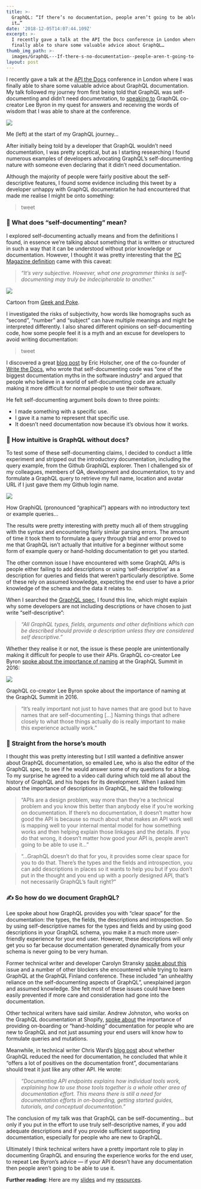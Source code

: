 ```yaml
---
title: >-
  GraphQL: “If there’s no documentation, people aren’t going to be able to use
  it…”
date: '2018-12-05T14:07:44.109Z'
excerpt: >-
  I recently gave a talk at the API the Docs conference in London where I was
  finally able to share some valuable advice about GraphQL…
thumb_img_path: >-
  images/GraphQL---If-there-s-no-documentation--people-aren-t-going-to-be-able-to-use-it/1*aNktTtMPA5TIzaB4NW_w-w.png
layout: post
---
```

I recently gave a talk at the [API the Docs](https://apithedocs.org/london2018) conference in London where I was finally able to share some valuable advice about GraphQL documentation. My talk followed my journey from first being told that GraphQL was self-documenting and didn’t need documentation, to [speaking to](http://documenter.co.uk/2018/10/10/the-origins-of-graphql-an-interview-with-lee-byron/) GraphQL co-creator Lee Byron in my quest for answers and receiving the words of wisdom that I was able to share at the conference.

![](/images/GraphQL---If-there-s-no-documentation--people-aren-t-going-to-be-able-to-use-it/1*aNktTtMPA5TIzaB4NW_w-w.png)

<figcaption>Me (left) at the start of my GraphQL&nbsp;journey…</figcaption>

After initially being told by a developer that GraphQL wouldn’t need documentation, I was pretty sceptical, but as I starting researching I found numerous examples of developers advocating GraphQL’s self-documenting nature with someone even declaring that it didn’t need documentation.

Although the majority of people were fairly positive about the self-descriptive features, I found some evidence including this tweet by a developer unhappy with GraphQL documentation he had encountered that made me realise I might be onto something:

<blockquote class="twitter-tweet">tweet<a href="https://twitter.com/MartinMikusat/status/1018855120572907521"></a></blockquote><script async="" src="https://platform.twitter.com/widgets.js" charset="utf-8"></script>

### 🤖 What does “self-documenting” mean?

I explored self-documenting actually means and from the definitions I found, in essence we’re talking about something that is written or structured in such a way that it can be understood without prior knowledge or documentation. However, I thought it was pretty interesting that the [PC Magazine definition](https://www.pcmag.com/encyclopedia/term/51077/self-documenting-code) came with this caveat:

> *“It’s very subjective. However, what one programmer thinks is self- documenting may truly be indecipherable to another.”*

![](/images/GraphQL---If-there-s-no-documentation--people-aren-t-going-to-be-able-to-use-it/1*eiotgPYVX6MJ_evHOZCFmQ.jpeg)

<figcaption>Cartoon from <a href="http://geek-and-poke.com/geekandpoke/2008/2/4/the-art-of-programing.html" data-href="http://geek-and-poke.com/geekandpoke/2008/2/4/the-art-of-programing.html" class="markup--anchor markup--figure-anchor" rel="noopener" target="_blank">Geek and&nbsp;Poke</a>.</figcaption>

I investigated the risks of subjectivity, how words like homographs such as “second”, “number” and “subject” can have multiple meanings and might be interpreted differently. I also shared different opinions on self-documenting code, how some people feel it is a myth and an excuse for developers to avoid writing documentation:

<blockquote class="twitter-tweet">tweet<a href="https://twitter.com/slicknet/status/3559283285"></a></blockquote><script async="" src="https://platform.twitter.com/widgets.js" charset="utf-8"></script>

I discovered a great [blog post](https://www.ericholscher.com/blog/2017/jan/27/code-is-self-documenting/) by Eric Holscher, one of the co-founder of [Write the Docs](https://www.writethedocs.org/), who wrote that self-documenting code was “one of the biggest documentation myths in the software industry” and argued that people who believe in a world of self-documenting code are actually making it more difficult for normal people to use their software.

He felt self-documenting argument boils down to three points:

*   I made something with a specific use.
*   I gave it a name to represent that specific use.
*   It doesn’t need documentation now because it’s obvious how it works.

### 🔬 How intuitive is GraphQL without docs?

To test some of these self-documenting claims, I decided to conduct a little experiment and stripped out the introductory documentation, including the query example, from the Github GraphiQL explorer. Then I challenged six of my colleagues, members of QA, development and documentation, to try and formulate a GraphQL query to retrieve my full name, location and avatar URL if I just gave them my Github login name.

![](/images/GraphQL---If-there-s-no-documentation--people-aren-t-going-to-be-able-to-use-it/1*X73R7dBuEte6WRQrbH__6w.png)

<figcaption>How GraphiQL (pronounced “graphical”) appears with no introductory text or example&nbsp;queries…</figcaption>

The results were pretty interesting with pretty much all of them struggling with the syntax and encountering fairly similar parsing errors. The amount of time it took them to formulate a query through trial and error proved to me that GraphQL isn’t actually that intuitive for a beginner without some form of example query or hand-holding documentation to get you started.

The other common issue I have encountered with some GraphQL APIs is people either failing to add descriptions or using ‘self-descriptive’ as a description for queries and fields that weren’t particularly descriptive. Some of these rely on assumed knowledge, expecting the end user to have a prior knowledge of the schema and the data it relates to.

When I searched the [GraphQL spec](https://facebook.github.io/graphql/June2018/), I found this line, which might explain why some developers are not including descriptions or have chosen to just write “self-descriptive”:

> *“All GraphQL types, fields, arguments and other definitions which can be described should provide a description unless they are considered self descriptive.”*

Whether they realise it or not, the issue is these people are unintentionally making it difficult for people to use their APIs. GraphQL co-creator Lee Byron [spoke about the importance of naming](https://www.youtube.com/watch?v=zVNrqo9XGOs#t=10m40s) at the GraphQL Summit in 2016:

![](/images/GraphQL---If-there-s-no-documentation--people-aren-t-going-to-be-able-to-use-it/1*r-bja7CITtIJVGbGjlwJEg.jpeg)

<figcaption>GraphQL co-creator Lee Byron spoke about the importance of naming at the GraphQL Summit in&nbsp;2016.</figcaption>

> “It’s really important not just to have names that are good but to have names that are self-documenting \[…\] Naming things that adhere closely to what those things actually do is really important to make this experience actually work.”

### 🐴 Straight from the horse’s mouth

I thought this was pretty interesting but I still wanted a definitive answer about GraphQL documentation, so emailed Lee, who is also the editor of the GraphQL spec, to see if he would answer some of my questions for a blog. To my surprise he agreed to a video call during which told me all about the history of GraphQL and his hopes for its development. When I asked him about the importance of descriptions in GraphQL, he said the following:

> “APIs are a design problem, way more than they’re a technical problem and you know this better than anybody else if you’re working on documentation. If there’s no documentation, it doesn’t matter how good the API is because so much about what makes an API work well is mapping well to your internal mental model for how something works and then helping explain those linkages and the details. If you do that wrong, it doesn’t matter how good your API is, people aren’t going to be able to use it…”

> “…GraphQL doesn’t do that for you, it provides some clear space for you to do that. There’s the types and the fields and introspection, you can add descriptions in places so it wants to help you but if you don’t put in the thought and you end up with a poorly designed API, that’s not necessarily GraphQL’s fault right?”

### ✍️ So how do we document GraphQL?

Lee spoke about how GraphQL provides you with “clear space” for the documentation: the types, the fields, the descriptions and introspection. So by using self-descriptive names for the types and fields and by using good descriptions in your GraphQL schema, you make it a much more user-friendly experience for your end user. However, these descriptions will only get you so far because documentation generated dynamically from your schema is never going to be very human.

Former technical writer and developer Carolyn Stransky [spoke about this](https://www.youtube.com/watch?v=FsRSdGuj588#t=6m42s) issue and a number of other blockers she encountered while trying to learn GraphQL at the GraphQL Finland conference. These included “an unhealthy reliance on the self-documenting aspects of GraphQL”, unexplained jargon and assumed knowledge. She felt most of these issues could have been easily prevented if more care and consideration had gone into the documentation.

Other technical writers have said similar. Andrew Johnston, who works on the GraphQL documentation at Shopify, [spoke about](https://www.youtube.com/watch?v=uuzsEfLaGnU&feature=youtu.be) the importance of providing on-boarding or “hand-holding” documentation for people who are new to GraphQL and not just assuming your end users will know how to formulate queries and mutations.

Meanwhile, in technical writer Chris Ward’s [blog post](https://blog.codeship.com/documenting-graphql/) about whether GraphQL reduced the need for documentation, he concluded that while it “offers a lot of positives on the documentation front”, documentarians should treat it just like any other API. He wrote:

> *“Documenting API endpoints explains how individual tools work, explaining how to use those tools together is a whole other area of documentation effort. This means there is still a need for documentation efforts in on-boarding, getting started guides, tutorials, and conceptual documentation.”*

The conclusion of my talk was that GraphQL can be self-documenting… but only if you put in the effort to use truly self-descriptive names, if you add adequate descriptions and if you provide sufficient supporting documentation, especially for people who are new to GraphQL.

Ultimately I think technical writers have a pretty important role to play in documenting GraphQL and ensuring the experience works for the end user, to repeat Lee Byron’s advice — if your API doesn’t have any documentation then people aren’t going to be able to use it.

**Further reading**: Here are my [slides](https://speakerdeck.com/scottydocs/is-graphql-really-self-documenting) and my [resources](https://gist.github.com/Jwscott22/c956c5328bca8e10cc8df9e3406104d7).
